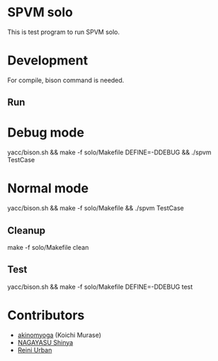 # SPVM solo

This is test program to run SPVM solo.

# Development

For compile, bison command is needed.

## Run
   # Debug mode
   yacc/bison.sh && make -f solo/Makefile DEFINE=-DDEBUG && ./spvm TestCase
   
   # Normal mode
   yacc/bison.sh && make -f solo/Makefile && ./spvm TestCase

## Cleanup

  make -f solo/Makefile clean
  
## Test
    
  yacc/bison.sh && make -f solo/Makefile DEFINE=-DDEBUG test

# Contributors

* [akinomyoga](https://github.com/akinomyoga) (Koichi Murase)
* [NAGAYASU Shinya](https://github.com/nagayasu-shinya)
* [Reini Urban](https://github.com/rurban)

